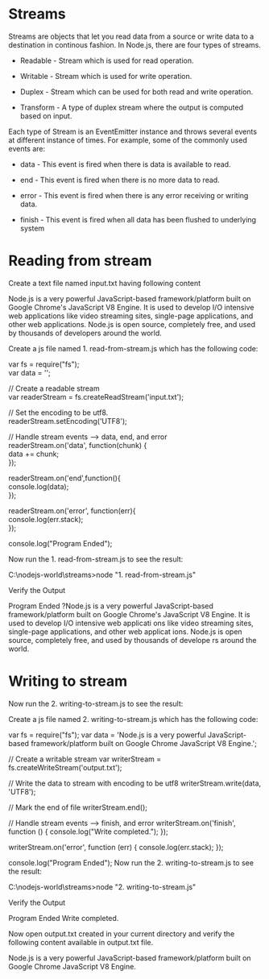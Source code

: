 # Streams

Streams are objects that let you read data from a source or write data to a destination in continous fashion. In Node.js, there are four types of streams.

* Readable - Stream which is used for read operation.

* Writable - Stream which is used for write operation.

* Duplex - Stream which can be used for both read and write operation.

* Transform - A type of duplex stream where the output is computed based on input.

Each type of Stream is an EventEmitter instance and throws several events at different instance of times. For example, some of the commonly used events are:

* data - This event is fired when there is data is available to read.

* end - This event is fired when there is no more data to read.

* error - This event is fired when there is any error receiving or writing data.

* finish - This event is fired when all data has been flushed to underlying system

# Reading from stream

Create a text file named input.txt having following content

Node.js is a very powerful JavaScript-based framework/platform built on Google Chrome's JavaScript V8 Engine. It is used to develop I/O intensive web applications like video streaming sites, single-page applications, and other web applications. Node.js is open source, completely free, and used by thousands of developers around the world.

Create a js file named 1. read-from-stream.js which has the following code:

var fs = require("fs");</br>
var data = '';</br>

// Create a readable stream</br>
var readerStream = fs.createReadStream('input.txt');</br>

// Set the encoding to be utf8. </br>
readerStream.setEncoding('UTF8');</br>

// Handle stream events --> data, end, and error</br>
readerStream.on('data', function(chunk) {</br>
   data += chunk;</br>
});</br>

readerStream.on('end',function(){</br>
   console.log(data);</br>
});</br>

readerStream.on('error', function(err){</br>
   console.log(err.stack);</br>
});</br>

console.log("Program Ended");</br>

Now run the 1. read-from-stream.js to see the result:

C:\nodejs-world\streams>node "1. read-from-stream.js"

Verify the Output

Program Ended
?Node.js is a very powerful JavaScript-based framework/platform built on Google
Chrome's JavaScript V8 Engine. It is used to develop I/O intensive web applicati
ons like video streaming sites, single-page applications, and other web applicat
ions. Node.js is open source, completely free, and used by thousands of develope
rs around the world.

# Writing to stream

Now run the 2. writing-to-stream.js to see the result:

Create a js file named 2. writing-to-stream.js which has the following code:

var fs = require("fs");
var data = 'Node.js is a very powerful JavaScript-based framework/platform built on Google Chrome JavaScript V8 Engine.';

// Create a writable stream
var writerStream = fs.createWriteStream('output.txt');

// Write the data to stream with encoding to be utf8
writerStream.write(data, 'UTF8');

// Mark the end of file
writerStream.end();

// Handle stream events --> finish, and error
writerStream.on('finish', function () {
	console.log("Write completed.");
});

writerStream.on('error', function (err) {
	console.log(err.stack);
});

console.log("Program Ended");
Now run the 2. writing-to-stream.js to see the result:

C:\nodejs-world\streams>node "2. writing-to-stream.js"

Verify the Output

Program Ended
Write completed.

Now open output.txt created in your current directory and verify the following content available in output.txt file.

Node.js is a very powerful JavaScript-based framework/platform built on Google Chrome JavaScript V8 Engine.
